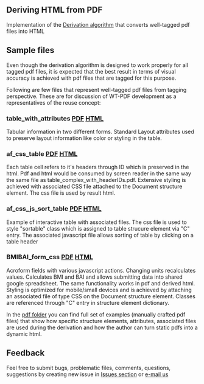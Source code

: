 ## Deriving HTML from PDF 

Implementation of the [Derivation algorithm](https://www.pdfa.org/resource/deriving-html-from-pdf/) that converts well-tagged pdf files into HTML

## Sample files

Even though the derivation algorithm is designed to work properly for all tagged pdf files, it is expected that the best result in terms of visual accuracy is achieved with pdf files that are tagged for this purpose.

Following are few files that represent well-tagged pdf files from tagging perspective. These are for discussion of WT-PDF development as a representatives of the reuse concept:

### table_with_attributes [PDF](https://github.com/Normex/PDF-Derivation/blob/master/pdf/table_with_attributes.pdf) [HTML](https://normex.github.io/PDF-Derivation/table_with_attributes/index.html)
Tabular information in two different forms. Standard Layout attributes used to preserve layout information like color or styling in the table. 

### af_css_table [PDF](https://github.com/Normex/PDF-Derivation/blob/master/pdf/af_css_table.pdf) [HTML](https://normex.github.io/PDF-Derivation/af_css_table/index.html)
Each table cell refers to it's headers through ID which is preserved in the html. Pdf and html would be consumed by screen reader in the same way
the same file as table_complex_with_headerIDs.pdf. Extensive styling is achieved with associated CSS file attached to the Document structure element. The css file is used by result html.

### af_css_js_sort_table [PDF](https://github.com/Normex/PDF-Derivation/blob/master/pdf/af_css_js_sort_table.pdf) [HTML](https://normex.github.io/PDF-Derivation/af_css_js_sort_table/index.html)
Example of interactive table with associated files. The css file is used to style "sortable" class which is assigned to table strucure element via "C" entry. The associated javascript file allows sorting of table by clicking on a table header

### BMIBAI_form_css [PDF](https://github.com/Normex/PDF-Derivation/blob/master/pdf/BMIBAI_form_css.pdf) [HTML](https://normex.github.io/PDF-Derivation/BMIBAI_form_css/index.html)
Acroform fields with various javascript actions. Changing units recalculates values. Calculates BMI and BAI and allows submitting data into shared google spreadsheet. The same functionality works in pdf and derived html. Styling is optimized for mobile/small devices and is achieved by attaching an associated file of type CSS on the Document structure element. Classes are referenced through "C" entry in structure element dictionary.


In the [pdf folder](https://github.com/Normex/PDF-Derivation/blob/master/pdf/README.md) you can find full set of examples (manually crafted pdf files) that show how specific structure elements, attributes, associated files are used during the derivation and how the author can turn static pdfs into a dynamic html. 


## Feedback

Feel free to submit bugs, problematic files, comments, questions, suggestions by creating new issue in [Issues section](https://github.com/Normex/PDF-Derivation/issues) or [e-mail us](mailto:pdf-derivation@digitaldocuments.org) 

